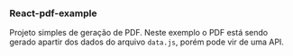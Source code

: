 ### React-pdf-example

Projeto simples de geração de PDF. Neste exemplo o PDF está sendo gerado apartir dos dados do arquivo `data.js`, porém pode vir de uma API.